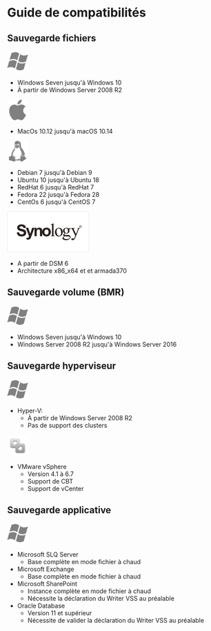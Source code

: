 # Guide de compatibilités

## Sauvegarde fichiers

![](../../.gitbook/assets/image%20%289%29.png)

* Windows Seven jusqu'à Windows 10
* À partir de Windows Server 2008 R2

![](../../.gitbook/assets/image%20%282%29.png)

* MacOs 10.12 jusqu'à macOS 10.14

![](../../.gitbook/assets/image%20%2819%29.png)

* Debian 7 jusqu'à Debian 9
* Ubuntu 10 jusqu'à Ubuntu 18
* RedHat 6 jusqu'à RedHat 7 
* Fedora 22 jusqu'à Fedora 28 
* CentOs 6 jusqu'à CentOS 7

![](../../.gitbook/assets/image%20%2832%29.png)

* A partir de DSM 6
* Architecture x86\_x64 et et armada370

## Sauvegarde volume \(BMR\)

![](../../.gitbook/assets/image%20%289%29.png)

* Windows Seven jusqu'à Windows 10
* Windows Server 2008 R2 jusqu'à Windows Server 2016

## Sauvegarde hyperviseur

![](../../.gitbook/assets/image%20%289%29.png)

* Hyper-V: 
  * À partir de Windows Server 2008 R2
  * Pas de support des clusters

![](../../.gitbook/assets/image%20%2829%29.png)

* VMware vSphere
  * Version 4.1 à 6.7
  * Support de CBT 
  * Support de vCenter

## Sauvegarde applicative

![](../../.gitbook/assets/image%20%289%29.png)

* Microsoft SLQ Server
  * Base complète en mode fichier à chaud
* Microsoft Exchange
  * Base complète en mode fichier à chaud
* Microsoft SharePoint
  * Instance complète en mode fichier à chaud
  * Nécessite la déclaration du Writer VSS au préalable
* Oracle Database
  * Version 11 et supérieur
  * Nécessite de valider la déclaration du Writer VSS au préalable

 




